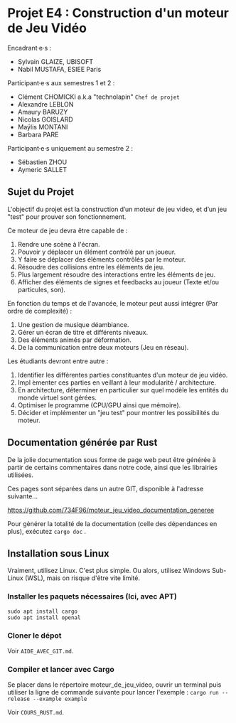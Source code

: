 # Projet E4 : Construction d'un moteur de Jeu Vidéo

Encadrant·e·s :
- Sylvain GLAIZE, UBISOFT
- Nabil MUSTAFA, ESIEE Paris

Participant·e·s aux semestres 1 et 2 :
- Clément CHOMICKI a.k.a "technolapin" `Chef de projet`
- Alexandre LEBLON
- Amaury BARUZY
- Nicolas GOISLARD
- Maÿlis MONTANI
- Barbara PARE

Participant·e·s uniquement au semestre 2 :
- Sébastien ZHOU
- Aymeric SALLET

## Sujet du Projet

L'objectif du projet est la construction d’un moteur de jeu video, et d’un jeu "test" pour prouver son fonctionnement.

Ce moteur de jeu devra être capable de :
1. Rendre une scène à l'écran.
2. Pouvoir y déplacer un élément contrôlé par un joueur.
3. Y faire se déplacer des éléments contrôlés par le moteur.
4. Résoudre des collisions entre les éléments de jeu.
5. Plus largement résoudre des interactions entre les éléments de jeu.
6. Afficher des éléments de signes et feedbacks au joueur (Texte et/ou particules, son).

En fonction du temps et de l'avancée, le moteur peut aussi intégrer (Par ordre de complexité) :
1. Une gestion de musique déambiance.
2. Gérer un écran de titre et différents niveaux.
3. Des éléments animés par déformation.
4. De la communication entre deux moteurs (Jeu en réseau).

Les étudiants devront entre autre :
1. Identifier les différentes parties constituantes d'un moteur de jeu vidéo.
2. Impl ́ementer ces parties en veillant à leur modularité / architecture.
3. En architecture, déterminer en particulier sur quel modèle les entités du monde virtuel sont gérées.
4. Optimiser le programme (CPU/GPU ainsi que mémoire).
5. Décider et implémenter un "jeu test" pour montrer les possibilités du moteur.

## Documentation générée par Rust
De la jolie documentation sous forme de page web peut être générée à partir de certains commentaires dans notre code, ainsi que les librairies utilisées.

Ces pages sont séparées dans un autre GIT, disponible à l'adresse suivante...

https://github.com/734F96/moteur_jeu_video_documentation_generee

Pour générer la totalité de la documentation (celle des dépendances en plus), exécutez `cargo doc` .

## Installation sous Linux
Vraiment, utilisez Linux. C'est plus simple.
Ou alors, utilisez Windows Sub-Linux (WSL), mais on risque d'être vite limité.

### Installer les paquets nécessaires (Ici, avec APT)

```
sudo apt install cargo
sudo apt install openal
```

### Cloner le dépot

Voir `AIDE_AVEC_GIT.md`.

### Compiler et lancer avec Cargo

Se placer dans le répertoire moteur_de_jeu_video, ouvrir un terminal puis utiliser la ligne de commande suivante pour lancer l'exemple : 
`cargo run --release --example example`

Voir `COURS_RUST.md`.
